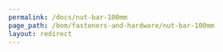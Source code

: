 ```yaml
---
permalink: /docs/nut-bar-100mm
page_path: /bom/fasteners-and-hardware/nut-bar-100mm
layout: redirect
---
```


